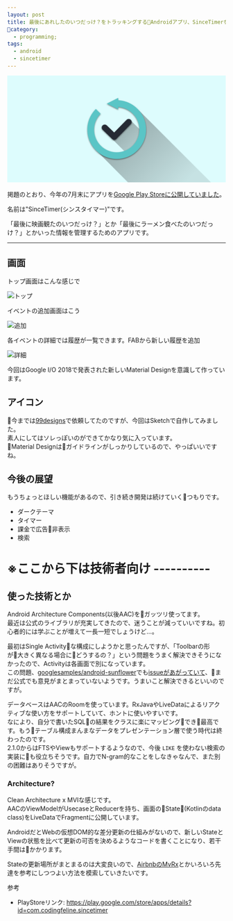 ```yaml
---
layout: post
title: 最後にあれしたのいつだっけ？をトラッキングするAndroidアプリ、SinceTimerをリリースしてた
category:
  - programming;
tags:
  - android
  - sincetimer
---
```


![feature](/assets/img/products/sincetimer/feature.png)

掲題のとおり、今年の7月末にアプリを[Google Play Storeに公開していました](https://play.google.com/store/apps/details?id=com.codingfeline.sincetimer)。  

名前は"SinceTimer(シンスタイマー)"です。

「最後に映画観たのいつだっけ？」とか「最後にラーメン食べたのいつだっけ？」とかいった情報を管理するためのアプリです。

---

## 画面

トップ画面はこんな感じで

![トップ](https://lh3.googleusercontent.com/wa4DdOgjUmwgAwEfdYNZnGE2xN0GOXOMnRboZz96emTmIK0QAqsk_dsmGdnLZA4RJJlmWHCTRAUzuvrZfil34sUlDY6FiuJNmWi_7KsVHxLA6Na4xSYauLXr72bUKxMfSavvko6oyVeYmDbWQ4MsDw5tp1dNtc5TCZ1vU9h9QYzjgOq5S0FDGfwTk1HrpC7NLiP-HEm0ms-MoLKfPSDSwg0mx_3uzoVunx1-hrhRRIPZB9W4y45vIa7lqiKrsmgX5K_dd0rrc0RV62EhLfJW_CBAkepfPkpYukuIMOEqN2jh-HvgDtHI_twRNHZeqgNT4jshCAUk78jaImmR_jBM-4xUE7OmLDp3E33fUu9Z3eSohs4PUIgRA0MAdxjQMwnYmNGEdThtZjZIKdcico8IrGxWYUsmRgCvqr0YRYrEbY5BwaOaXrU2Ql_i-8iPPAsmuGb4UmZ95SsY9-8wvr9JKXq0VXU5qq83SL18Px6qc4VcIZ414E_TYUWp-zlEsoa_4YpmGRXPsRSXhIKVYn-qyVg63vGTIsfgOOeVnpub8nSfBEVcEvo89BaNamaJbU2LGso5perIxni2FaPaiqq-8hNPh9pZYKcPDt9TssC9p7bCzBlW1fcyow2mfBwiFQ0=w448-h796-no)

イベントの追加画面はこう

![追加](https://lh3.googleusercontent.com/7H975szAV8PRzGwpWFw9qb0zZ5X4T6KUOIbWrkGYaa1_ztSnLuQrvJF9kLYJ83s1cUmJW1UciAydsXZ0lbWCU4L9FsEgyVpy_UyaXvjCowgBwF8KLhWH4hhnNH_GcfK7AGBtYGb2PDTqQPFOZuPm0QVnxPOH5c2TTeB26pOikHQJhSNbjV_1mQhEzj6Opb0ygEGeWRewW-0ILxKmwHRYLV2FU3fMRPE_L2nlUiC4VPi0ksmFRWLsgct36FV_e7-glg-6VJtOHyshT_HxfkQTZ4xolGzYnMELcsK0EP2OsibRry0vg3A1LFCo_p1EVb6M8fnPAqUI6PbQDp0I3mI0AdkBEjabEb8qtLRs-uCaiohkgcS7fPAj47YCNVICw28x5uR0qDCY7kbTPWD2EDsLD7rbnIphOD8fziTAk3j7HePkkrNwH2p0n0DlW_LV8jfGpHFPdrlP3keLg6_2CL-D9oxexUJ7NK6LD-2aZt1vZXWoraoq3_76GN4IPFE57cVMxKfI46ixYU4j5D3ZIUHB5LwN07-ZaJpo0n2cqBW2oSeWNt8QUJi8aPZy_qjq7LVkIz5z3oxlsj0i7pwmvkXgv2tCYSAICFLSWkdUMrqswMaAdT8dn2p9Zi06VlCZ93w=w448-h796-no)

各イベントの詳細では履歴が一覧できます。FABから新しい履歴を追加

![詳細](https://lh3.googleusercontent.com/uhU8mu23MCPu8rI55hq93D1qiWjwg2YH-vUCYGQzeOesgXz2qLY8jqxY881J7CTioTSDtZkBuV44p3dVK2d1DdhaoR7iRSHhAUT5yfCwXXMhX3g7aAJUzDW12D78BW0YGhQzzmNREC-FrgEZHd7s2Muec5Xif-bo2B3c_j3YxggzbV_sre6eZmKTz4hxVOGcCIM8jcmM6mNVEEUVZRem_XbCN1z_-U0oGjTkMGjTApMPFcyH1ZDVpB1KTux8KV1XDYXgp6S3cCbsnLuzFOxOR4djQUcdr-kcnYAVZ1qWrZDran4mHbmRBJo4FhQKA-IpzA8vlhVsCp_EDtNdINKk6AVHzx31kJUOPsVTym49WuHOiHjvkMbcRzsclVmheMxATgocYAhme0VcTbizxrpjK2lIWtbX094cA2bSK2X4YwrLpA2C2pdEcmQT0mP_8CMMqeR3_zldkHZkt8Ho1-vA3o9drPvVbHatNFTKoa1KmFszYPfcKZkGhP0Qx3tvJKmQymbQ3SkyKbduf0V1AKzfkgRT6YajdraqDJAOTXUDgGaUAsNGmrquqrZ68wX3hGe0IfWUll3Zc18XsI6ytO905yEY_ZPQPf0E_04bMrOjxm36MgJwmCLoDjMYETYSt-Q=w448-h796-no)


今回はGoogle I/O 2018で発表された新しいMaterial Designを意識して作っています。

## アイコン

今までは[99designs](https://99designs.jp/)で依頼してたのですが、今回はSketchで自作してみました。  
素人にしてはソレっぽいのができてかなり気に入っています。  
Material Designはガイドラインがしっかりしているので、やっぱいいですね。


## 今後の展望

もうちょっとほしい機能があるので、引き続き開発は続けていくつもりです。

- ダークテーマ
- タイマー
- 課金で広告非表示
- 検索

# ※ここから下は技術者向け ----------

## 使った技術とか

Android Architecture Components(以後AAC)をガッツリ使ってます。  
最近は公式のライブラリが充実してきたので、迷うことが減っていいですね。初心者的には学ぶことが増えて一長一短でしょうけど…。

最初はSingle Activityな構成にしようかと思ったんですが、「Toolbarの形が大きく異なる場合にどうするの？」という問題をうまく解決できそうになかったので、Activityは各画面で別になっています。  
この問題、[googlesamples/android-sunflower](https://github.com/googlesamples/android-sunflower)でも[issueがあがっていて](https://github.com/googlesamples/android-sunflower/issues/75)、まだ公式でも意見がまとまっていないようです。うまいこと解決できるといいのですが。

データベースはAACのRoomを使っています。RxJavaやLiveDataによるリアクティブな使い方をサポートしていて、ホントに使いやすいです。  
なにより、自分で書いたSQLの結果をクラスに楽にマッピングでき最高です。もうテーブル構成まんまなデータをプレゼンテーション層で使う時代は終わったのです。  
2.1.0からはFTSやViewもサポートするようなので、今後 `LIKE` を使わない検索の実装にも役立ちそうです。自力でN-gram的なことをしなきゃなんで、また別の困難はありそうですが。


### Architecture?

Clean Architecture x MVIな感じです。  
AACのViewModelがUsecaseとReducerを持ち、画面のState(Kotlinのdata class)をLiveDataでFragmentに公開しています。  

AndroidだとWebの仮想DOM的な差分更新の仕組みがないので、新しいStateとViewの状態を比べて更新の可否を決めるようなコードを書くことになり、若干手間はかかります。  

Stateの更新場所がまとまるのは大変良いので、[AirbnbのMvRx](https://github.com/airbnb/MvRx)とかいろいろ先達を参考にしつつよい方法を模索していきたいです。


参考
- PlayStoreリンク: https://play.google.com/store/apps/details?id=com.codingfeline.sincetimer

